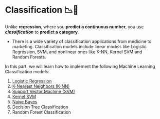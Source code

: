 # Classification 📉🤑

Unlike **regression**, where you **predict a continuous number**, you use ***classification*** to **predict a category**.

- There is a wide variety of classification applications from medicine to marketing. Classification models include linear models like Logistic Regression, SVM, and nonlinear ones like K-NN, Kernel SVM and Random Forests.

In this part, we will learn how to implement the following Machine Learning Classification models:


1. [Logistic Regression](./01_logistic_regression/)
2. [K-Nearest Neighbors (K-NN)](./02_k-nearest_neighbors/)
3. [Support Vector Machine (SVM)](./03_support_vector_machine/)
4. [Kernel SVM](./04_kernel_svm/)
5. [Naive Bayes](./05_naive_bayes/)
6. [Decision Tree Classification](./06_decision_tree_classification/)
7. Random Forest Classification
